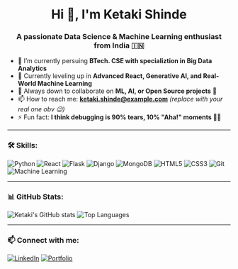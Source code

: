 <h1 align="center">Hi 👋, I'm Ketaki Shinde</h1>
<h3 align="center">A passionate Data Science & Machine Learning enthusiast from India 🇮🇳</h3>

- 🔭 I’m currently persuing **BTech. CSE with specializtion in Big Data Analytics**
- 🌱 Currently leveling up in **Advanced React, Generative AI, and Real-World Machine Learning**
- 👯 Always down to collaborate on **ML, AI, or Open Source projects** 🚀
- 📫 How to reach me: **ketaki.shinde@example.com** *(replace with your real one obv 😉)*
- ⚡ Fun fact: **I think debugging is 90% tears, 10% "Aha!" moments 🧠💥**

---

### 🛠️ Skills:
![Python](https://img.shields.io/badge/-Python-333333?style=flat&logo=python)
![React](https://img.shields.io/badge/-React-333333?style=flat&logo=react)
![Flask](https://img.shields.io/badge/-Flask-333333?style=flat&logo=flask)
![Django](https://img.shields.io/badge/-Django-333333?style=flat&logo=django)
![MongoDB](https://img.shields.io/badge/-MongoDB-333333?style=flat&logo=mongodb)
![HTML5](https://img.shields.io/badge/-HTML5-333333?style=flat&logo=html5)
![CSS3](https://img.shields.io/badge/-CSS3-333333?style=flat&logo=css3)
![Git](https://img.shields.io/badge/-Git-333333?style=flat&logo=git)
![Machine Learning](https://img.shields.io/badge/-Machine%20Learning-333333?style=flat&logo=scikit-learn)

---

### 📊 GitHub Stats:
![Ketaki's GitHub stats](https://github-readme-stats.vercel.app/api?username=KetakiShinde28&show_icons=true&theme=github_dark)
![Top Languages](https://github-readme-stats.vercel.app/api/top-langs/?username=KetakiShinde28&layout=compact&theme=github_dark)

---

### 📫 Connect with me:
[![LinkedIn](https://img.shields.io/badge/-LinkedIn-blue?style=flat&logo=linkedin)](https://www.linkedin.com/in/ketaki-shinde-844b42255/)
[![Portfolio](https://img.shields.io/badge/-Portfolio-ff69b4?style=flat&logo=Internet-Explorer)](https://ketakishinde28.github.io/portfolio/)
